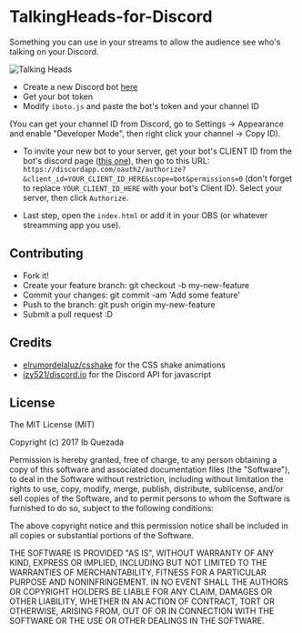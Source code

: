# TalkingHeads-for-Discord

Something you can use in your streams to allow the audience see who's talking on your Discord.

![Talking Heads](https://raw.githubusercontent.com/ibito/TalkingHeads-for-Discord/master/img/talkingheads.gif)

* Create a new Discord bot [here](https://discordapp.com/developers/applications/me)
* Get your bot token
* Modify `iboto.js` and paste the bot's token and your channel ID

(You can get your channel ID from Discord, go to Settings -> Appearance and enable "Developer Mode", then right click your channel -> Copy ID).

* To invite your new bot to your server, get your bot's CLIENT ID from the bot's discord page ([this one](https://discordapp.com/developers/applications/me)), then go to this URL: `https://discordapp.com/oauth2/authorize?&client_id=YOUR_CLIENT_ID_HERE&scope=bot&permissions=0` (don't forget to replace `YOUR_CLIENT_ID_HERE` with your bot's Client ID). Select your server, then click `Authorize`.

* Last step, open the `index.html` or add it in your OBS (or whatever streamming app you use).

## Contributing

* Fork it!
* Create your feature branch: git checkout -b my-new-feature
* Commit your changes: git commit -am 'Add some feature'
* Push to the branch: git push origin my-new-feature
* Submit a pull request :D

## Credits
 
* [elrumordelaluz/csshake](https://github.com/elrumordelaluz/csshake) for the CSS shake animations
* [izy521/discord.io](https://github.com/izy521/discord.io) for the Discord API for javascript
 
## License
 
The MIT License (MIT)

Copyright (c) 2017 Ib Quezada

Permission is hereby granted, free of charge, to any person obtaining a copy of this software and associated documentation files (the "Software"), to deal in the Software without restriction, including without limitation the rights to use, copy, modify, merge, publish, distribute, sublicense, and/or sell copies of the Software, and to permit persons to whom the Software is furnished to do so, subject to the following conditions:

The above copyright notice and this permission notice shall be included in all copies or substantial portions of the Software.

THE SOFTWARE IS PROVIDED "AS IS", WITHOUT WARRANTY OF ANY KIND, EXPRESS OR IMPLIED, INCLUDING BUT NOT LIMITED TO THE WARRANTIES OF MERCHANTABILITY, FITNESS FOR A PARTICULAR PURPOSE AND NONINFRINGEMENT. IN NO EVENT SHALL THE AUTHORS OR COPYRIGHT HOLDERS BE LIABLE FOR ANY CLAIM, DAMAGES OR OTHER LIABILITY, WHETHER IN AN ACTION OF CONTRACT, TORT OR OTHERWISE, ARISING FROM, OUT OF OR IN CONNECTION WITH THE SOFTWARE OR THE USE OR OTHER DEALINGS IN THE SOFTWARE.